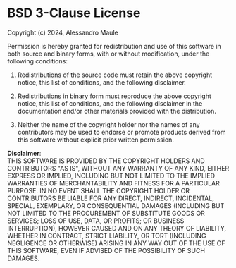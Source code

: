 # BSD 3-Clause License

Copyright (c) 2024, Alessandro Maule

Permission is hereby granted for redistribution and use of this software in both source and binary forms, with or without modification, under the following conditions:

1. Redistributions of the source code must retain the above copyright notice, this list of conditions, and the following disclaimer.

2. Redistributions in binary form must reproduce the above copyright notice, this list of conditions, and the following disclaimer in the documentation and/or other materials provided with the distribution.

3. Neither the name of the copyright holder nor the names of any contributors may be used to endorse or promote products derived from this software without explicit prior written permission.

**Disclaimer**:  
THIS SOFTWARE IS PROVIDED BY THE COPYRIGHT HOLDERS AND CONTRIBUTORS "AS IS", WITHOUT ANY WARRANTY OF ANY KIND, EITHER EXPRESS OR IMPLIED, INCLUDING BUT NOT LIMITED TO THE IMPLIED WARRANTIES OF MERCHANTABILITY AND FITNESS FOR A PARTICULAR PURPOSE. IN NO EVENT SHALL THE COPYRIGHT HOLDER OR CONTRIBUTORS BE LIABLE FOR ANY DIRECT, INDIRECT, INCIDENTAL, SPECIAL, EXEMPLARY, OR CONSEQUENTIAL DAMAGES (INCLUDING BUT NOT LIMITED TO THE PROCUREMENT OF SUBSTITUTE GOODS OR SERVICES; LOSS OF USE, DATA, OR PROFITS; OR BUSINESS INTERRUPTION), HOWEVER CAUSED AND ON ANY THEORY OF LIABILITY, WHETHER IN CONTRACT, STRICT LIABILITY, OR TORT (INCLUDING NEGLIGENCE OR OTHERWISE) ARISING IN ANY WAY OUT OF THE USE OF THIS SOFTWARE, EVEN IF ADVISED OF THE POSSIBILITY OF SUCH DAMAGES.
